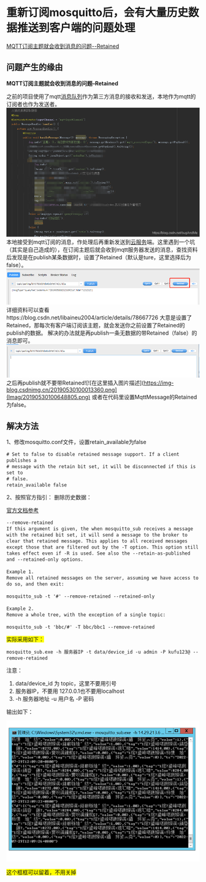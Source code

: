 # 重新订阅mosquitto后，会有大量历史数据推送到客户端的问题处理

[MQTT订阅主题就会收到消息的问题--Retained](https://blog.csdn.net/bugAndMe/article/details/90692008)

## 问题产生的缘由                                            

**MQTT订阅主题就会收到消息的问题–Retained**

之前的项目使用了mqtt[消息队列](https://so.csdn.net/so/search?q=消息队列&spm=1001.2101.3001.7020)作为第三方消息的接收和发送，本地作为mqtt的订阅者也作为发送者。
 ![本地](Imag/watermark,type_ZmFuZ3poZW5naGVpdGk,shadow_10,text_aHR0cHM6Ly9ibG9nLmNzZG4ubmV0L2J1Z0FuZE1l,size_16,color_FFFFFF,t_70.png)本地接受到mqtt订阅的消息，作处理后再重新发送到[云服务](https://so.csdn.net/so/search?q=云服务&spm=1001.2101.3001.7020)端。这里遇到一个坑（其实是自己造成的），在订阅主题后就会收到mqtt服务器发送的消息，查找资料后发现是在publish某条数据时，设置了Retained（默认是ture，这里选择后为false）。
 ![在这里插入图片描述](Imag/20190530095316377.png)
 详细资料可以查看https://blog.csdn.net/libaineu2004/article/details/78667726
 大意是设置了Retained，那每次有客户端订阅该主题，就会发送你之前设置了Retained的publish的数据。
 解决的办法就是再publish一条无数据的带Retained（false）的消息即可。
 ![在这里插入图片描述](Imag/20190530095908527.png)
 之后再publish就不要带Retained![![在这里插入图片描述](https://img-blog.csdnimg.cn/20190530100013360.png](Imag/20190530100648805.png)
 或者在代码里设置MqttMessage的Retained为false。

## 解决方法

1、修改mosquitto.conf文件，设置retain_available为false

```
# Set to false to disable retained message support. If a client publishes a
# message with the retain bit set, it will be disconnected if this is set to
# false.
retain_available false
```

2、按照官方指引： 删除历史数据：

[官方文档参考](https://mosquitto.org/man/mosquitto_sub-1.html)

```
--remove-retained
If this argument is given, the when mosquitto_sub receives a message with the retained bit set, it will send a message to the broker to clear that retained message. This applies to all received messages except those that are filtered out by the -T option. This option still takes effect even if -R is used. See also the --retain-as-published and --retained-only options.

Example 1. 
Remove all retained messages on the server, assuming we have access to do so, and then exit:

mosquitto_sub -t '#' --remove-retained --retained-only

Example 2. 
Remove a whole tree, with the exception of a single topic:

mosquitto_sub -t 'bbc/#' -T bbc/bbc1 --remove-retained
```

<span style="background-color:yellow">实际采用如下：</span>

```
mosquitto_sub.exe -h 服务器IP -t data/device_id -u admin -P kufu123@ --remove-retained
```

注意：

1. data/device_id  为 topic，这里不要用引号
2. 服务器IP，不要用 127.0.0.1也不要用localhost
3. -h 服务器地址 -u 用户名 -P 密码

输出如下：

![image-20220811212035189](Imag/image-20220811212035189.png)

<span style="background-color:yellow">这个框框可以留着，不用关掉</span>

